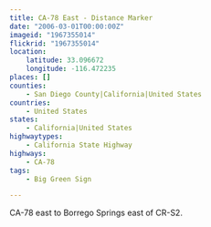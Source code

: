 ```yaml
---
title: CA-78 East - Distance Marker
date: "2006-03-01T00:00:00Z"
imageid: "1967355014"
flickrid: "1967355014"
location:
    latitude: 33.096672
    longitude: -116.472235
places: []
counties:
    - San Diego County|California|United States
countries:
    - United States
states:
    - California|United States
highwaytypes:
    - California State Highway
highways:
    - CA-78
tags:
    - Big Green Sign

---
```

CA-78 east to Borrego Springs east of CR-S2.